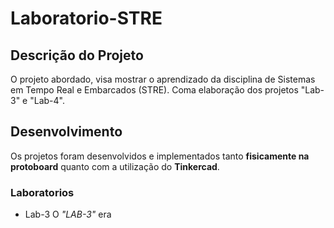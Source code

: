 # Laboratorio-STRE

## Descrição do Projeto
O projeto abordado, visa mostrar o aprendizado da disciplina de Sistemas em Tempo Real e Embarcados (STRE). Coma elaboração dos projetos "Lab-3" e "Lab-4".

## Desenvolvimento 
Os projetos foram desenvolvidos e implementados tanto **fisicamente na protoboard** quanto com a utilização do **Tinkercad**.

### Laboratorios
- Lab-3
O *"LAB-3"* era
